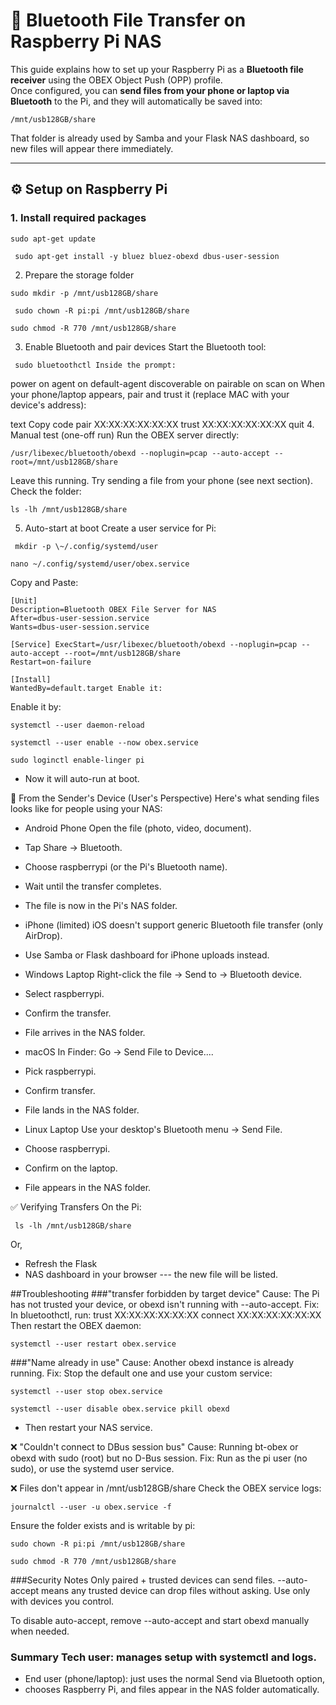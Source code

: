 # 📂 Bluetooth File Transfer on Raspberry Pi NAS

This guide explains how to set up your Raspberry Pi as a **Bluetooth
file receiver** using the OBEX Object Push (OPP) profile.\
Once configured, you can **send files from your phone or laptop via
Bluetooth** to the Pi, and they will automatically be saved into:

```
/mnt/usb128GB/share
```
That folder is already used by Samba and your Flask NAS dashboard, so
new files will appear there immediately.

------------------------------------------------------------------------

## ⚙️ Setup on Raspberry Pi

### 1. Install required packages

```
sudo apt-get update
```
```
 sudo apt-get install -y bluez bluez-obexd dbus-user-session
```
 2. Prepare the storage folder
```
sudo mkdir -p /mnt/usb128GB/share
```
```
 sudo chown -R pi:pi /mnt/usb128GB/share
```
```
sudo chmod -R 770 /mnt/usb128GB/share
```

 3. Enable Bluetooth and pair
devices Start the Bluetooth tool:

```
 sudo bluetoothctl Inside the prompt:
```
power on agent on default-agent discoverable on pairable
on scan on When your phone/laptop appears, pair and trust it (replace
MAC with your device's address):

text Copy code pair XX:XX:XX:XX:XX:XX trust XX:XX:XX:XX:XX:XX quit 
4. Manual test (one-off run) Run the OBEX server directly:

```
/usr/libexec/bluetooth/obexd --noplugin=pcap --auto-accept --root=/mnt/usb128GB/share 
```
Leave this running. Try sending
a file from your phone (see next section). Check the folder:

```
ls -lh /mnt/usb128GB/share
```
 5. Auto-start at boot Create a
user service for Pi:

```
 mkdir -p \~/.config/systemd/user
```
```
nano ~/.config/systemd/user/obex.service 
```
Copy and Paste:
```
[Unit]
Description=Bluetooth OBEX File Server for NAS
After=dbus-user-session.service 
Wants=dbus-user-session.service

[Service] ExecStart=/usr/libexec/bluetooth/obexd --noplugin=pcap --auto-accept --root=/mnt/usb128GB/share 
Restart=on-failure

[Install] 
WantedBy=default.target Enable it:
```

Enable it by: 
```
systemctl --user daemon-reload
```
```
systemctl --user enable --now obex.service
```
```
sudo loginctl enable-linger pi 
```

- Now it will auto-run at boot.

📱 From the Sender's Device (User's Perspective) Here's what sending
files looks like for people using your NAS:

- Android Phone Open the file (photo, video, document).
- Tap Share → Bluetooth.
- Choose raspberrypi (or the Pi's Bluetooth name).
- Wait until the transfer completes.
- The file is now in the Pi's NAS folder.

- iPhone (limited) iOS doesn't support generic Bluetooth file transfer
(only AirDrop).
- Use Samba or Flask dashboard for iPhone uploads instead.
- Windows Laptop Right-click the file → Send to → Bluetooth device.
- Select raspberrypi.
- Confirm the transfer.
- File arrives in the NAS folder.

- macOS In Finder: Go → Send File to Device....
- Pick raspberrypi.
- Confirm transfer.
- File lands in the NAS folder.
- Linux Laptop Use your desktop's Bluetooth menu → Send File.
- Choose raspberrypi.
- Confirm on the laptop.
- File appears in the NAS folder.

✅ Verifying Transfers On the Pi:

```
 ls -lh /mnt/usb128GB/share
```
 Or, 
- Refresh the Flask
- NAS dashboard in your browser --- the new file will be listed.

##Troubleshooting 
###"transfer forbidden by target device" 
Cause: The Pi has not trusted your device, or obexd isn't running with
--auto-accept.
Fix: In bluetoothctl, run:
trust XX:XX:XX:XX:XX:XX connect XX:XX:XX:XX:XX:XX Then restart the OBEX daemon:
```
systemctl --user restart obex.service
```
###"Name already in use" 
Cause: Another obexd instance is already running.
Fix: Stop the default one and use your custom service:
```
systemctl --user stop obex.service
```
```
systemctl --user disable obex.service pkill obexd 
```

- Then restart your NAS service.

❌ "Couldn't connect to DBus session bus" 
Cause: Running bt-obex or obexd with sudo (root) but no D-Bus session.
Fix: Run as the pi user (no sudo), or use the systemd user service.

❌ Files don't appear in /mnt/usb128GB/share Check the OBEX service
logs:
```
journalctl --user -u obex.service -f
```
Ensure the folder
exists and is writable by pi:
```
sudo chown -R pi:pi /mnt/usb128GB/share
```
```
sudo chmod -R 770 /mnt/usb128GB/share
```
###Security Notes Only paired + trusted devices can send files.
--auto-accept means any trusted device can drop files without asking.
Use only with devices you control.

To disable auto-accept, remove --auto-accept and start obexd manually
when needed.

### Summary Tech user: manages setup with systemctl and logs.
- End user (phone/laptop): just uses the normal Send via Bluetooth option,
- chooses Raspberry Pi, and files appear in the NAS folder automatically.
